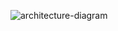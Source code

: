 ![architecture-diagram](https://github.com/user-attachments/assets/e12e68e4-9ca7-4b1d-9d40-b0f4f3c95937)
